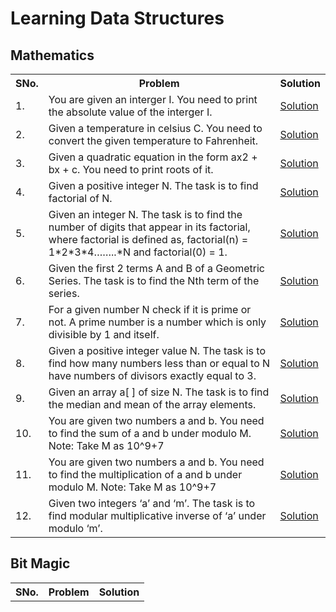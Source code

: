 # Learning Data Structures

<h2> Mathematics </h2>

<table>
<tr>
  <th> SNo. </th>
  <th> Problem </th>
  <th> Solution </th>
</tr>
<tr>
  <td> 1. </td>
  <td> You are given an interger I. You need to print the absolute value of the interger I. </td>
  <td> <a href="https://practice.geeksforgeeks.org/viewSol.php?subId=16628898&pid=701150&user=NikhilBansal4"> Solution </a></td> 
</tr>
 <tr>
  <td> 2. </td>
  <td> Given a temperature in celsius C. You need to convert the given temperature to Fahrenheit. </td>
  <td> <a href="https://practice.geeksforgeeks.org/viewSol.php?subId=16629230&pid=701152&user=NikhilBansal4"> Solution </a></td> 
</tr> 
  <tr>
  <td> 3. </td>
  <td> Given a quadratic equation in the form ax2 + bx + c. You need to print roots of it. </td>
  <td> <a href="https://practice.geeksforgeeks.org/viewSol.php?subId=16694571&pid=701155&user=NikhilBansal4"> Solution </a></td> 
</tr> 
  <tr>
  <td> 4. </td>
  <td> Given a positive integer N. The task is to find factorial of N. </td>
  <td> <a href="https://practice.geeksforgeeks.org/viewSol.php?subId=16694726&pid=701156&user=NikhilBansal4"> Solution </a></td> 
</tr> 
  <tr>
  <td> 5. </td>
  <td> Given an integer N. The task is to find the number of digits that appear in its factorial, where factorial is defined as, factorial(n) = 1*2*3*4……..*N and factorial(0) = 1. </td>
  <td> <a href="https://practice.geeksforgeeks.org/viewSol.php?subId=16741256&pid=701157&user=NikhilBansal4"> Solution </a></td> 
</tr> 
  <tr>
  <td> 6. </td>
  <td> Given the first 2 terms A and B of a Geometric Series. The task is to find the Nth term of the series. </td>
  <td> <a href="https://practice.geeksforgeeks.org/viewSol.php?subId=16741812&pid=701159&user=NikhilBansal4"> Solution </a></td> 
</tr> 
  </tr> 
  <tr>
  <td> 7. </td>
  <td> For a given number N check if it is prime or not. A prime number is a number which is only divisible by 1 and itself. </td>
  <td> <a href="https://practice.geeksforgeeks.org/viewSol.php?subId=16770180&pid=701162&user=NikhilBansal4"> Solution </a></td> 
</tr> 
</tr> 
  <tr>
  <td> 8. </td>
  <td> Given a positive integer value N. The task is to find how many numbers less than or equal to N have numbers of divisors exactly equal to 3. </td>
  <td> <a href="https://practice.geeksforgeeks.org/viewSol.php?subId=16784769&pid=701164&user=NikhilBansal4"> Solution </a></td> 
</tr> 
</tr> 
  <tr>
  <td> 9. </td>
  <td> Given an array a[ ] of size N. The task is to find the median and mean of the array elements. </td>
  <td> <a href="https://practice.geeksforgeeks.org/viewSol.php?subId=16774042&pid=701166&user=NikhilBansal4"> Solution </a></td> 
</tr> 
</tr> 
  <tr>
  <td> 10. </td>
  <td> You are given two numbers a and b. You need to find the sum of a and b under modulo M.
Note: Take M as 10^9+7 </td>
  <td> <a href="https://practice.geeksforgeeks.org/viewSol.php?subId=16772285&pid=701435&user=NikhilBansal4"> Solution </a></td> 
</tr> 
</tr> 
  <tr>
  <td> 11. </td>
  <td> You are given two numbers a and b. You need to find the multiplication of a and b under modulo M.
Note: Take M as 10^9+7 </td>
  <td> <a href="https://practice.geeksforgeeks.org/viewSol.php?subId=16772324&pid=701436&user=NikhilBansal4"> Solution </a></td> 
</tr> 
</tr> 
  <tr>
  <td> 12. </td>
  <td> Given two integers ‘a’ and ‘m’. The task is to find modular multiplicative inverse of ‘a’ under modulo ‘m’. </td>
  <td> <a href="https://practice.geeksforgeeks.org/viewSol.php?subId=16773678&pid=701168&user=NikhilBansal4"> Solution </a></td> 
</tr>
</table>

<h2> Bit Magic </h2>
<table>
<tr>
  <th> SNo. </th>
  <th> Problem </th>
  <th> Solution </th>
</tr>  
  
</table>
